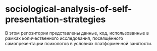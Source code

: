 # sociological-analysis-of-self-presentation-strategies
В этом репозитории представлены данные, код, использованные в рамках количественного исследования, посвящённого самопрезентации психологов в условиях платформенной занятости.
